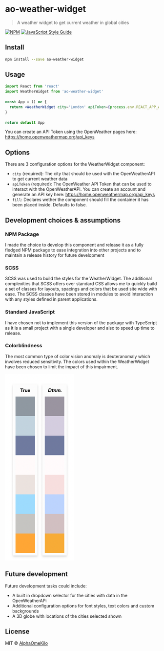 # ao-weather-widget

> A weather widget to get current weather in global cities

[![NPM](https://img.shields.io/npm/v/ao-weather-widget.svg)](https://www.npmjs.com/package/ao-weather-widget) [![JavaScript Style Guide](https://img.shields.io/badge/code_style-standard-brightgreen.svg)](https://standardjs.com)

## Install

```bash
npm install --save ao-weather-widget
```

## Usage

```jsx
import React from 'react'
import WeatherWidget from 'ao-weather-widget'

const App = () => {
  return <WeatherWidget city='London' apiToken={process.env.REACT_APP_API_TOKEN} />
}

return default App
```
You can create an API Token using the OpenWeather pages here: https://home.openweathermap.org/api_keys

## Options

There are 3 configuration options for the WeatherWidget component:

- `city` (required): The city that should be used with the OpenWeatherAPI to get current weather data
- `apiToken` (required): The OpenWeather API Token that can be used to interact with the OpenWeatherAPI. You can create an account and generate an API key here: https://home.openweathermap.org/api_keys
- `fill`: Declares wether the component should fill the container it has been placed inside. Defaults to false.

## Development choices & assumptions

### NPM Package

I made the choice to develop this component and release it as a fully fledged NPM package to ease integration into other projects and to maintain a release history for future development

### SCSS

SCSS was used to build the styles for the WeatherWidget. The additional complexities that SCSS offers over standard CSS allows me to quickly build a set of classes for layouts, spacings and colors that be used site wide with ease.
The SCSS classes have been stored in modules to avoid interaction with any styles defined in parent applications.

### Standard JavaScript

I have chosen not to implement this version of the package with TypeScript as it is a small project with a single developer and also to speed up time to release. 

### Colorblindness

The most common type of color vision anomaly is deuteranomaly which involves reduced sensitivity. The colors used within the WeatherWidget have been chosen to limit the impact of this impairment.

![Colour blindness](colorblindness.png)

## Future development

Future development tasks could include:

- A built in dropdown selector for the cities with data in the OpenWeatherAPi
- Additional configuration options for font styles, text colors and custom backgrounds
- A 3D globe with locations of the cities selected shown


## License

MIT © [AlphaOmeKilo](https://github.com/AlphaOmeKilo)

